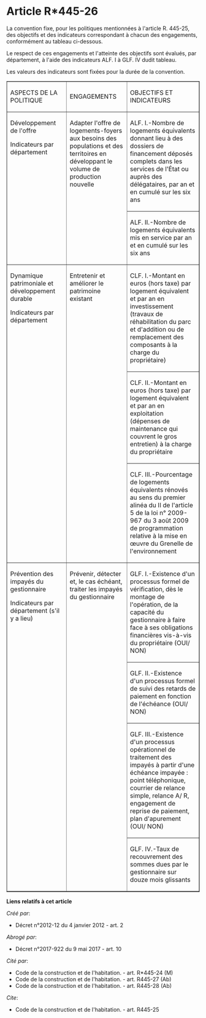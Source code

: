 # Article R*445-26

La convention fixe, pour les politiques mentionnées à l'article R. 445-25, des objectifs et des indicateurs correspondant à
chacun des engagements, conformément au tableau ci-dessous. 

Le respect de ces engagements et l'atteinte des objectifs sont évalués, par département, à l'aide des indicateurs ALF. I à
GLF. IV dudit tableau. 

Les valeurs des indicateurs sont fixées pour la durée de la convention. 

<table border="1" width="680" cellpadding="0" align="center">
  <tbody>
    <tr>
      <td width="187">

ASPECTS DE LA POLITIQUE 

</td>
      <td width="187">

ENGAGEMENTS 

</td>
      <td width="298">

OBJECTIFS ET INDICATEURS 

</td>
    </tr>
    <tr>
      <td rowspan="2" valign="top" width="187">

Développement de l'offre 

Indicateurs par département 

</td>
      <td rowspan="2" width="187" valign="top">

Adapter l'offre de logements-foyers aux besoins des populations et des territoires en développant le volume de production
nouvelle 

</td>
      <td width="298">

ALF. I.-Nombre de logements équivalents donnant lieu à des dossiers de financement déposés complets dans les services de
l'État ou auprès des délégataires, par an et en cumulé sur les six ans 

</td>
    </tr>
    <tr>
      <td width="298">

ALF. II.-Nombre de logements équivalents mis en service par an et en cumulé sur les six ans 

</td>
    </tr>
    <tr>
      <td valign="top" width="187" rowspan="3">

Dynamique patrimoniale et développement durable 

Indicateurs par département 

</td>
      <td width="187" rowspan="3" valign="top">

Entretenir et améliorer le patrimoine existant 

</td>
      <td width="298">

CLF. I.-Montant en euros (hors taxe) par logement équivalent et par an en investissement (travaux de réhabilitation du parc
et d'addition ou de remplacement des composants à la charge du propriétaire) 

</td>
    </tr>
    <tr>
      <td width="298">

CLF. II.-Montant en euros (hors taxe) par logement équivalent et par an en exploitation (dépenses de maintenance qui couvrent
le gros entretien) à la charge du propriétaire 

</td>
    </tr>
    <tr>
      <td width="298">

CLF. III.-Pourcentage de logements équivalents rénovés au sens du premier alinéa du II de l'article 5 de la loi n° 2009-967
du 3 août 2009 de programmation relative à la mise en œuvre du Grenelle de l'environnement 

</td>
    </tr>
    <tr>
      <td width="187" valign="top" rowspan="4">

Prévention des impayés du gestionnaire 

Indicateurs par département (s'il y a lieu) 

</td>
      <td rowspan="4" width="187" valign="top">

Prévenir, détecter et, le cas échéant, traiter les impayés du gestionnaire 

</td>
      <td width="298">

GLF. I.-Existence d'un processus formel de vérification, dès le montage de l'opération, de la capacité du gestionnaire à
faire face à ses obligations financières vis-à-vis du propriétaire (OUI/ NON) 

</td>
    </tr>
    <tr>
      <td width="298">

GLF. II.-Existence d'un processus formel de suivi des retards de paiement en fonction de l'échéance (OUI/ NON) 

</td>
    </tr>
    <tr>
      <td width="298">

GLF. III.-Existence d'un processus opérationnel de traitement des impayés à partir d'une échéance impayée : point
téléphonique, courrier de relance simple, relance A/ R, engagement de reprise de paiement, plan d'apurement (OUI/ NON) 

</td>
    </tr>
    <tr>
      <td width="298">

GLF. IV.-Taux de recouvrement des sommes dues par le gestionnaire sur douze mois glissants

</td>
    </tr>
  </tbody>
</table>

**Liens relatifs à cet article**

_Créé par_:

  - Décret n°2012-12 du 4 janvier 2012 - art. 2

_Abrogé par_:

  - Décret n°2017-922 du 9 mai 2017 - art. 10

_Cité par_:

  - Code de la construction et de l'habitation. - art. R*445-24 (M)
  - Code de la construction et de l'habitation. - art. R445-27 (Ab)
  - Code de la construction et de l'habitation. - art. R445-28 (Ab)

_Cite_:

  - Code de la construction et de l'habitation. - art. R445-25
